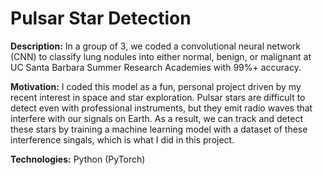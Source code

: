 # Pulsar Star Detection

**Description:** In a group of 3, we coded a convolutional neural network (CNN) to classify lung nodules into either normal, benign, or malignant at UC Santa Barbara Summer Research Academies with 99%+ accuracy. 

**Motivation:**
I coded this model as a fun, personal project driven by my recent interest in space and star exploration. Pulsar stars are difficult to detect even with professional instruments, but they emit radio waves that interfere with our signals on Earth. As a result, we can track and detect these stars by training a machine learning model with a dataset of these interference singals, which is what I did in this project. 

**Technologies:**
Python (PyTorch)

